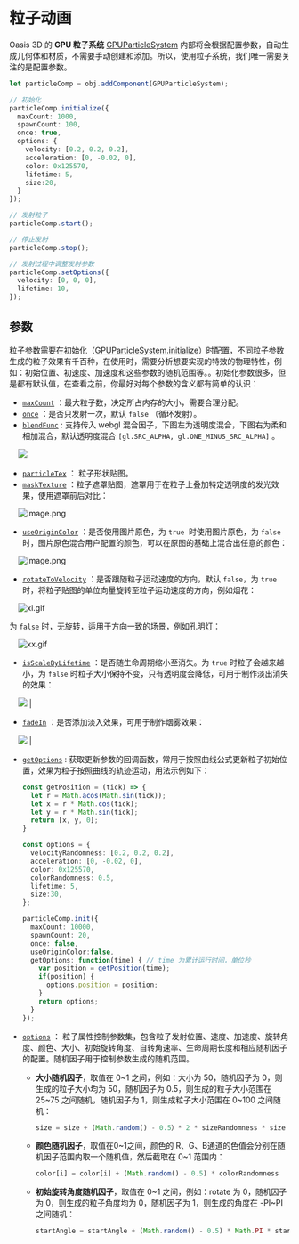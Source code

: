 # 粒子动画

Oasis 3D 的 **GPU 粒子系统** [GPUParticleSystem](${book.api}classes/core.gpuparticlesystem.html) 内部将会根据配置参数，自动生成几何体和材质，不需要手动创建和添加。所以，使用粒子系统，我们唯一需要关注的是配置参数。

```typescript
let particleComp = obj.addComponent(GPUParticleSystem);

// 初始化
particleComp.initialize({
  maxCount: 1000,
  spawnCount: 100,
  once: true,
  options: {
    velocity: [0.2, 0.2, 0.2],
    acceleration: [0, -0.02, 0],
    color: 0x125570,
    lifetime: 5,
    size:20,
  }
});

// 发射粒子
particleComp.start();

// 停止发射
particleComp.stop();

// 发射过程中调整发射参数
particleComp.setOptions({
  velocity: [0, 0, 0],
  lifetime: 10,
});
```


## 参数


粒子参数需要在初始化（[GPUParticleSystem.initialize](${book.api}classes/core.gpuparticlesystem.html#initialize)）时配置，不同粒子参数生成的粒子效果有千百种，在使用时，需要分析想要实现的特效的物理特性，例如：初始位置、初速度、加速度和这些参数的随机范围等。。初始化参数很多，但是都有默认值，在查看之前，你最好对每个参数的含义都有简单的认识：


- [`maxCount`](${book.api}classes/core.gpuparticlesystem.html#maxcount) ：最大粒子数，决定所占内存的大小，需要合理分配。
- [`once`](${book.api}classes/core.gpuparticlesystem.html#once) ：是否只发射一次，默认 `false` （循环发射）。
- [`blendFunc`](${book.api}classes/core.gpuparticlesystem.html#blendfunc) :  支持传入 webgl 混合因子，下图左为透明度混合，下图右为柔和相加混合，默认透明度混合 `[gl.SRC_ALPHA, gl.ONE_MINUS_SRC_ALPHA]` 。

    ![](https://gw.alipayobjects.com/zos/rmsportal/NTAMmVCYSrXYsRvgjBYw.png#align=left&display=inline&height=190&margin=%5Bobject%20Object%5D&originHeight=200&originWidth=422&status=done&style=none&width=400)

- [`particleTex`](${book.api}classes/core.gpuparticlesystem.html#particletex) ： 粒子形状贴图。
- [`maskTexture`](${book.api}classes/core.gpuparticlesystem.html#particlemasktex) ：粒子遮罩贴图，遮罩用于在粒子上叠加特定透明度的发光效果，使用遮罩前后对比：

    ![image.png](https://intranetproxy.alipay.com/skylark/lark/0/2019/png/161276/1566567166055-23ed9fc8-907e-4855-ba83-24703d7c2cc0.png#align=left&display=inline&height=217&margin=%5Bobject%20Object%5D&name=image.png&originHeight=433&originWidth=890&size=345326&status=done&style=none&width=445)


- [`useOriginColor`](${book.api}classes/core.gpuparticlesystem.html#useorigincolor) ：是否使用图片原色，为 `true`  时使用图片原色，为 `false`  时，图片原色混合用户配置的颜色，可以在原图的基础上混合出任意的颜色：

    ![image.png](https://intranetproxy.alipay.com/skylark/lark/0/2019/png/161276/1566567187067-d4067842-c5b3-43f8-a936-395c628ce97c.png#align=left&display=inline&height=250&margin=%5Bobject%20Object%5D&name=image.png&originHeight=499&originWidth=1009&size=506372&status=done&style=none&width=504.5)


- [`rotateToVelocity`](${book.api}classes/core.gpuparticlesystem.html#rotatetovelocity) ：是否跟随粒子运动速度的方向，默认 `false`，为 `true`  时，将粒子贴图的单位向量旋转至粒子运动速度的方向，例如烟花：

    ![xi.gif](https://intranetproxy.alipay.com/skylark/lark/0/2019/gif/161276/1566567277218-594ec692-7608-4b5a-8aff-05e6cea2b62f.gif#align=left&display=inline&height=385&margin=%5Bobject%20Object%5D&name=xi.gif&originHeight=489&originWidth=494&size=345464&status=done&style=none&width=389)


  为 `false` 时，无旋转，适用于方向一致的场景，例如孔明灯：

    ![xx.gif](https://intranetproxy.alipay.com/skylark/lark/0/2019/gif/161276/1566567330802-a71c903d-5f3c-4daa-a058-d076df2372ed.gif#align=left&display=inline&height=389&margin=%5Bobject%20Object%5D&name=xx.gif&originHeight=489&originWidth=494&size=1532055&status=done&style=none&width=393)


- [`isScaleByLifetime`](${book.api}classes/core.gpuparticlesystem.html#isscalebylifetime) ：是否随生命周期缩小至消失。为 `true` 时粒子会越来越小，为 `false` 时粒子大小保持不变，只有透明度会降低，可用于制作淡出消失的效果：

    ![](https://gw.alipayobjects.com/zos/rmsportal/ZtxLeEHDUbWvGliQmWMu.gif#align=left&display=inline&height=534&margin=%5Bobject%20Object%5D&originHeight=638&originWidth=478&status=done&style=none&width=400) |


- [`fadeIn`](${book.api}classes/core.gpuparticlesystem.html#fadein) ：是否添加淡入效果，可用于制作烟雾效果：

    ![](https://gw.alipayobjects.com/zos/rmsportal/xwSEmEOkXGJMAWfNbyRR.gif#align=left&display=inline&height=363&margin=%5Bobject%20Object%5D&originHeight=630&originWidth=694&status=done&style=none&width=400) |


- [`getOptions`](${book.api}classes/core.gpuparticlesystem.html#getoptions) : 获取更新参数的回调函数，常用于按照曲线公式更新粒子初始位置，效果为粒子按照曲线的轨迹运动，用法示例如下：

  ```typescript
  const getPosition = (tick) => {
    let r = Math.acos(Math.sin(tick));
    let x = r * Math.cos(tick);
    let y = r * Math.sin(tick);
    return [x, y, 0];
  }

  const options = {
    velocityRandomness: [0.2, 0.2, 0.2],
    acceleration: [0, -0.02, 0],
    color: 0x125570,
    colorRandomness: 0.5,
    lifetime: 5,
    size:30,
  };

  particleComp.init({
    maxCount: 10000,
    spawnCount: 20,
    once: false,
    useOriginColor:false,
    getOptions: function(time) { // time 为累计运行时间，单位秒
      var position = getPosition(time);
      if(position) {
        options.position = position;
      }
      return options;
    }
  });
  ```

- [`options`](${book.api}classes/core.gpuparticlesystem.html#options) ： 粒子属性控制参数集，包含粒子发射位置、速度、加速度、旋转角度、颜色、大小、初始旋转角度、自转角速率、生命周期长度和相应随机因子的配置。随机因子用于控制参数生成的随机范围。


  - **大小随机因子**，取值在 0~1 之间，例如：大小为 50，随机因子为 0，则生成的粒子大小均为 50，随机因子为 0.5，则生成的粒子大小范围在 25~75 之间随机，随机因子为 1，则生成粒子大小范围在 0~100 之间随机：

    ```typescript
    size = size + (Math.random() - 0.5）* 2 * sizeRandomness * size
    ```


  - **颜色随机因子**，取值在0~1之间，颜色的 R、G、B通道的色值会分别在随机因子范围内取一个随机值，然后截取在 0~1 范围内：

    ```typescript
    color[i] = color[i] + (Math.random() - 0.5) * colorRandomness
    ```

  - **初始旋转角度随机因子**，取值在 0~1 之间，例如：rotate 为 0，随机因子为 0，则生成的粒子角度均为 0，随机因子为 1，则生成的角度在 -PI~PI 之间随机：

    ```typescript
    startAngle = startAngle + (Math.random() - 0.5) * Math.PI * startAngleRandomness * 2
    ```